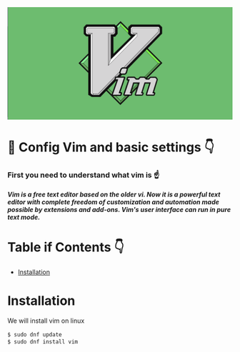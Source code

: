 ![](https://github.com/CrystalPhantom/Config-Vim-Settings/blob/b58541dfd2652c8ff8ff375d28afea34605f20e9/assets/%D0%A1%D0%BD%D0%B8%D0%BC%D0%BE%D0%BA%20%D1%8D%D0%BA%D1%80%D0%B0%D0%BD%D0%B0%20%D0%BE%D1%82%202023-03-18%2014-42-14.png)

# :pushpin: Config Vim and basic settings :point_down:

### First you need to understand what vim is :point_up:
 
##### Vim is a free text editor based on the older vi. Now it is a powerful text editor with complete freedom of customization and automation made possible by extensions and add-ons. Vim's user interface can run in pure text mode.


# Table if Contents :point_down:

* [Installation](#installation)





# Installation
We will install vim on linux

```vim 
$ sudo dnf update
$ sudo dnf install vim
```

